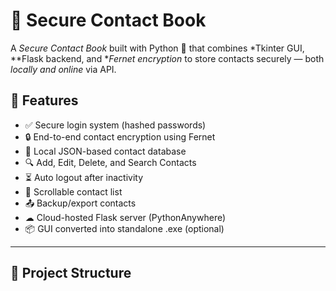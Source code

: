 # 🔐 Secure Contact Book

A *Secure Contact Book* built with Python 🐍 that combines *Tkinter GUI, **Flask backend, and **Fernet encryption* to store contacts securely — both *locally and online* via API.

## 🚀 Features

- ✅ Secure login system (hashed passwords)
- 🔒 End-to-end contact encryption using Fernet
- 📁 Local JSON-based contact database
- 🔍 Add, Edit, Delete, and Search Contacts
- ⏳ Auto logout after inactivity
- 📜 Scrollable contact list
- 📤 Backup/export contacts
- ☁ Cloud-hosted Flask server (PythonAnywhere)
- 📦 GUI converted into standalone .exe (optional)

---

## 📂 Project Structure
